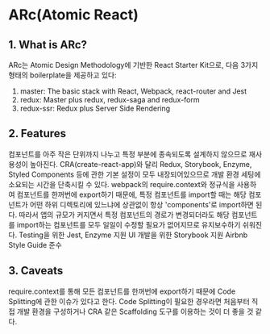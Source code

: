 # ARc(Atomic React)

## 1. What is ARc?

ARc는 Atomic Design Methodology에 기반한 React Starter Kit으로, 다음 3가지 형태의 boilerplate을 제공하고 있다:

1. master: The basic stack with React, Webpack, react-router and Jest
2. redux: Master plus redux, redux-saga and redux-form
3. redux-ssr: Redux plus Server Side Rendering

## 2. Features

컴포넌트를 아주 작은 단위까지 나누고 특정 부분에 종속되도록 설계하지 않으므로 재사용성이 높아진다.
CRA(create-react-app)와 달리 Redux, Storybook, Enzyme, Styled Components 등에 관한 기본 설정이 모두 내장되어있으므로 개발 환경 세팅에 소요되는 시간을 단축시킬 수 있다.
webpack의 require.context와 정규식을 사용하여 컴포넌트를 한꺼번에 export하기 때문에, 특정 컴포넌트를 import할 때는 해당 컴포넌트가 어떤 하위 디렉토리에 있느냐에 상관없이 항상 'components'로 import하면 된다. 따라서 앱의 규모가 커지면서 특정 컴포넌트의 경로가 변경되더라도 해당 컴포넌트를 import하는 컴포넌트를 모두 일일이 수정할 필요가 없어지므로 유지보수하기 쉬워진다.
Testing을 위한 Jest, Enzyme 지원
UI 개발을 위한 Storybook 지원
Airbnb Style Guide 준수

## 3. Caveats

require.context를 통해 모든 컴포넌트를 한꺼번에 export하기 때문에 Code Splitting에 관한 이슈가 있다고 한다. Code Splitting이 필요한 경우라면 처음부터 직접 개발 환경을 구성하거나 CRA 같은 Scaffolding 도구를 이용하는 것이 더 좋을 것 같다.